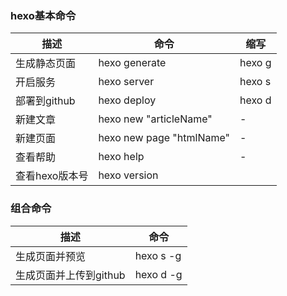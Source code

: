 ### hexo基本命令

描述 | 命令 | 缩写
--- | --- | --- 
生成静态页面 | hexo generate | hexo g
开启服务 | hexo server | hexo s
部署到github | hexo deploy | hexo d
新建文章 | hexo new "articleName" | -
新建页面 | hexo new page "htmlName" | -
查看帮助 | hexo help | - 
查看hexo版本号 | hexo version

### 组合命令
描述 | 命令 |
--- | --- |  
生成页面并预览 | hexo s -g | 
生成页面并上传到github | hexo d -g | 

